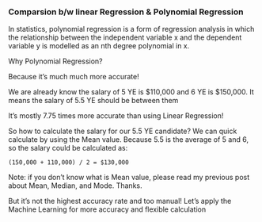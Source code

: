 
### Comparsion b/w linear Regression & Polynomial Regression

In statistics, polynomial regression is a form of regression analysis in which the relationship between the independent variable x and the dependent variable y is modelled as an nth degree polynomial in x.

Why Polynomial Regression?

Because it’s much much more accurate!

We are already know the salary of 5 YE is $110,000 and 6 YE is $150,000. It means the salary of 5.5 YE should be between them

It’s mostly 7.75 times more accurate than using Linear Regression!

So how to calculate the salary for our 5.5 YE candidate? We can quick calculate by using the Mean value. Because 5.5 is the average of 5 and 6, so the salary could be calculated as:

    (150,000 + 110,000) / 2 = $130,000

Note: if you don’t know what is Mean value, please read my previous post about Mean, Median, and Mode. Thanks.

But it’s not the highest accuracy rate and too manual! Let’s apply the Machine Learning for more accuracy and flexible calculation
